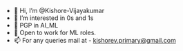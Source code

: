 - 👋 Hi, I’m @Kishore-Vijayakumar
- 👀 I’m interested in 0s and 1s
- 🌱 PGP in AI_ML
- 💞️ Open to work for ML roles.
- 📫 For any queries mail at -  kishorev.primary@gmail.com

<!---
Kishore-Vijayakumar/Kishore-Vijayakumar is a ✨ special ✨ repository because its `README.md` (this file) appears on your GitHub profile.
You can click the Preview link to take a look at your changes.
--->

